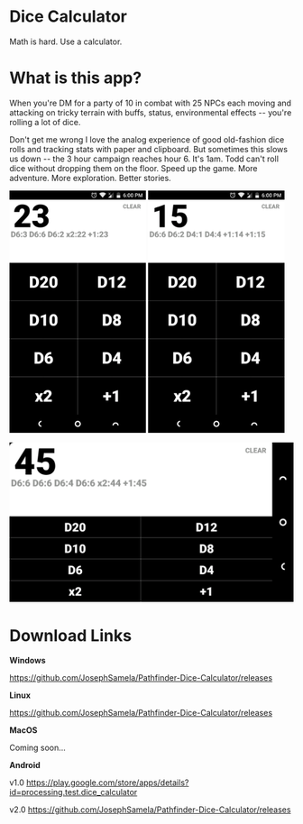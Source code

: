 # Dice Calculator
Math is hard. Use a calculator.

# What is this app?
When you're DM for a party of 10 in combat with 25 NPCs each moving and attacking on tricky terrain with buffs, status, environmental effects -- you're rolling a lot of dice. 

Don't get me wrong I love the analog experience of good old-fashion dice rolls and tracking stats with paper and clipboard. But sometimes this slows us down -- the 3 hour campaign reaches hour 6. It's 1am. Todd can't roll dice without dropping them on the floor. Speed up the game. More adventure. More exploration. Better stories.

<img src="graphics/Screenshot2.png" width="48%">    <img src="graphics/Screenshot3.png" width="48%">

![DiceCalculator](graphics/Screenshot5.png?raw=true "Dice Calculator")

# Download Links
**Windows**

https://github.com/JosephSamela/Pathfinder-Dice-Calculator/releases

**Linux**

https://github.com/JosephSamela/Pathfinder-Dice-Calculator/releases

**MacOS**

Coming soon...

**Android**

v1.0 https://play.google.com/store/apps/details?id=processing.test.dice_calculator

v2.0 https://github.com/JosephSamela/Pathfinder-Dice-Calculator/releases
